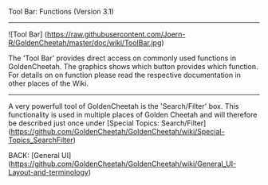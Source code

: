 Tool Bar: Functions (Version 3.1)
***

![Tool Bar] (https://raw.githubusercontent.com/Joern-R/GoldenCheetah/master/doc/wiki/ToolBar.jpg)

The 'Tool Bar' provides direct access on commonly used functions in GoldenCheetah. The graphics shows which button provides which function. For details on on function please read the respective documentation in other places of the Wiki.

***

A very powerfull tool of GoldenCheetah is the 'Search/Filter' box. This functionality is used in multiple places of Golden Cheetah and will therefore be described just once under [Special Topics: Search/Filter] (https://github.com/GoldenCheetah/GoldenCheetah/wiki/Special-Topics_SearchFilter)

BACK: [General UI] (https://github.com/GoldenCheetah/GoldenCheetah/wiki/General_UI-Layout-and-terminology)
